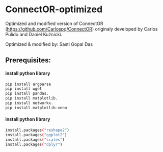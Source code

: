 # ConnectOR-optimized
Optimized and modified version of ConnectOR (https://github.com/Carlospq/ConnectOR) originaly developed by Carlos Pulido and Daniel Kużnicki.

Optimized & modified by: Sasti Gopal Das
## Prerequisites:
#### install python library
```sh
pip install argparse
pip install wget
pip install pandas.
pip install matplotlib.
pip install networkx.
pip install matplotlib-venn
```
#### install python library
```sh
install.packages("reshape2")
install.packages("ggplot2")
install.packages("scales")
install.packages("dplyr")
```
